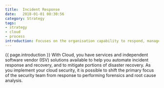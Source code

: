 ```yaml
---
title:  Incident Response
date:   2018-01-01 08:30:56
category: Strategy
tags:
- strategy
- cloud
- process
introduction: Focuses on the organisation capability to respond, manage, reduce harm, and restore operations during and after a security incident.
---
```


{{ page.introduction }}
With Cloud, you have services and independent software vendor (ISV)
solutions available to help you automate incident response and recovery, and to
mitigate portions of disaster recovery. As you implement your cloud security, it
is possible to shift the primary focus of the security team from response to
performing forensics and root cause analysis.